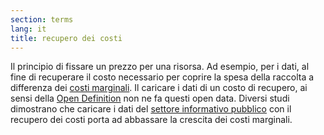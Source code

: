 ```yaml
---
section: terms
lang: it
title: recupero dei costi
---
```


Il principio di fissare un prezzo per una risorsa. Ad esempio, per i dati, al fine di recuperare il costo necessario per coprire la spesa della raccolta a differenza dei [costi marginali](/glossary/it/terms/marginal-cost/). Il caricare i dati di un costo di recupero, ai sensi della [Open Definition](/glossary/it/terms/open-definition/) non ne fa questi open data. Diversi studi dimostrano che caricare i dati del [settore informativo pubblico](/glossary/it/terms/public-sector-information/) con il recupero dei costi porta ad abbassare la crescita dei costi marginali.
